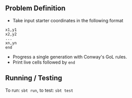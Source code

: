 ## Problem Definition

- Take input starter coordinates in the following format

```
x1,y1
x2,y2
...
xn,yn
end
```

- Progress a single generation with Conway's GoL rules.
- Print live cells followed by `end`

## Running / Testing

To run: `sbt run`, to test: `sbt test`
